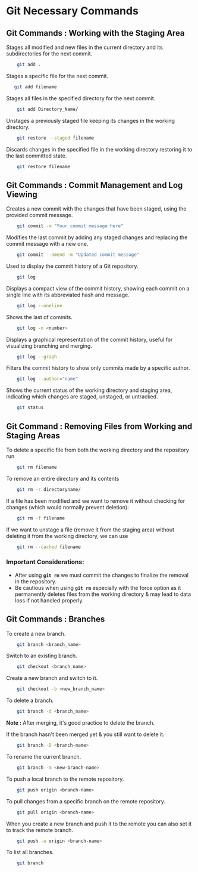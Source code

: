 # Git Necessary Commands
## Git Commands : Working with the Staging Area
Stages all modified and new files in the current directory and its subdirectories for the next commit.
```bash
    git add .
```
Stages a specific file for the next commit.
 ```bash
    git add filename
```
Stages all files in the specified directory for the next commit.
```bash
    git add Directory_Name/
```
Unstages a previously staged file keeping its changes in the working directory.
```bash
    git restore --staged filename
```
Discards changes in the specified file in the working directory restoring it to the last committed state.
```bash
    git restore filename
```
## Git Commands : Commit Management and Log Viewing
Creates a new commit with the changes that have been staged, using the provided commit message.
```bash
    git commit -m "Your commit message here"
```
Modifies the last commit by adding any staged changes and replacing the commit message with a new one.
```bash
    git commit --amend -m "Updated commit message"
```
Used to display the commit history of a Git repository.
```bash
    git log
```
Displays a compact view of the commit history, showing each commit on a single line with its abbreviated hash and message.
```bash
    git log --oneline
```
Shows the last <number> of commits.
```bash
    git log -n <number>
```
Displays a graphical representation of the commit history, useful for visualizing branching and merging.
```bash
    git log --graph
```
Filters the commit history to show only commits made by a specific author.
```bash
    git log --author="name"
```
Shows the current status of the working directory and staging area, indicating which changes are staged, unstaged, or untracked.
```bash
    git status
```
## Git Command : Removing Files from Working and Staging Areas
To delete a specific file from both the working directory and the repository run
```bash
    git rm filename
```
To remove an entire directory and its contents
```bash
    git rm -r directoryname/
```
If a file has been modified and we want to remove it without checking for changes (which would normally prevent deletion):
```bash
    git rm -f filename
```
If we want to unstage a file (remove it from the staging area) without deleting it from the working directory, we can use
```bash
    git rm --cached filename
```
### Important Considerations:
- After using **`git rm`** we must commit the changes to finalize the removal in the repository.
- Be cautious when using **`git rm`** especially with the force option as it permanently deletes files from the working directory & may lead to data loss if not handled properly.

## Git Commands : Branches
To create a new branch.
```bash
    git branch <branch_name>
```
Switch to an existing branch.
```bash
    git checkout <branch_name>
```
Create a new branch and switch to it. 
```bash
    git checkout -b <new_branch_name>
```
To delete a branch.
```bash
    git branch -d <branch_name>
```
**Note :** After merging, it's good practice to delete the branch.

If the branch hasn't been merged yet & you still want to delete it.
```bash
    git branch -D <branch-name>
```
To rename the current branch.
```bash
    git branch -m <new-branch-name>
```
To push a local branch to the remote repository.
```bash
    git push origin <branch-name>
```
To pull changes from a specific branch on the remote repository.
```bash
    git pull origin <branch-name>
```
When you create a new branch and push it to the remote you can also set it to track the remote branch.
```bash
    git push -u origin <branch-name>
```
To list all branches.
```bash
    git branch
```
